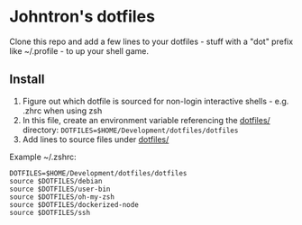 # Johntron's dotfiles

Clone this repo and add a few lines to your dotfiles - stuff with a "dot" prefix like ~/.profile - to up your shell game.

## Install

1. Figure out which dotfile is sourced for non-login interactive shells - e.g. .zhrc when using zsh
2. In this file, create an environment variable referencing the [dotfiles/](dotfiles/) directory: `DOTFILES=$HOME/Development/dotfiles/dotfiles`
3. Add lines to source files under [dotfiles/](dotfiles/)

Example ~/.zshrc:

```shell
DOTFILES=$HOME/Development/dotfiles/dotfiles
source $DOTFILES/debian
source $DOTFILES/user-bin
source $DOTFILES/oh-my-zsh
source $DOTFILES/dockerized-node
source $DOTFILES/ssh
```

